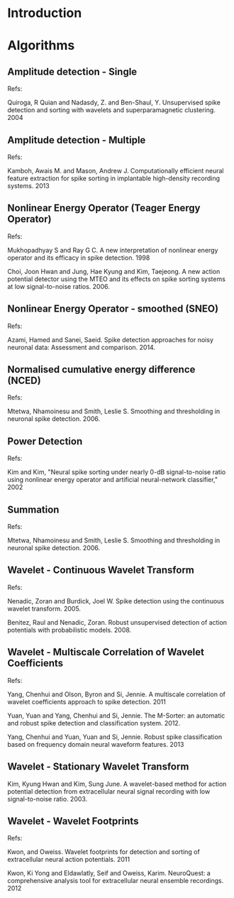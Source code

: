 # Introduction

# Algorithms

## Amplitude detection - Single

Refs:

Quiroga, R Quian and Nadasdy, Z. and Ben-Shaul, Y. Unsupervised spike detection and sorting with wavelets and superparamagnetic clustering. 2004

## Amplitude detection - Multiple

Refs:

Kamboh, Awais M. and Mason, Andrew J. Computationally efficient neural feature extraction for spike sorting in implantable high-density recording systems. 2013

## Nonlinear Energy Operator (Teager Energy Operator)

Refs:

Mukhopadhyay S and Ray G C. A new interpretation of nonlinear energy operator and its efficacy in spike detection. 1998

Choi, Joon Hwan and Jung, Hae Kyung and Kim, Taejeong. A new action potential detector using the MTEO and its effects on spike sorting systems at low signal-to-noise ratios. 2006.

## Nonlinear Energy Operator - smoothed (SNEO)

Refs:

Azami, Hamed and Sanei, Saeid. Spike detection approaches for noisy neuronal data: Assessment and comparison. 2014.

## Normalised cumulative energy difference (NCED)

Refs:

Mtetwa, Nhamoinesu and Smith, Leslie S. Smoothing and thresholding in neuronal spike detection. 2006.

## Power Detection 

Refs: 

Kim and Kim, "Neural spike sorting under nearly 0-dB signal-to-noise ratio using nonlinear energy operator and artificial neural-network classifier," 2002

## Summation

Refs:

Mtetwa, Nhamoinesu and Smith, Leslie S. Smoothing and thresholding in neuronal spike detection. 2006.

## Wavelet - Continuous Wavelet Transform

Refs:

Nenadic, Zoran and Burdick, Joel W. Spike detection using the continuous wavelet transform. 2005.

Benitez, Raul and Nenadic, Zoran. Robust unsupervised detection of action potentials with probabilistic models. 2008.

## Wavelet - Multiscale Correlation of Wavelet Coefficients

Refs:

Yang, Chenhui and Olson, Byron and Si, Jennie. A multiscale correlation of wavelet coefficients approach to spike detection. 2011

Yuan, Yuan and Yang, Chenhui and Si, Jennie. The M-Sorter: an automatic and robust spike detection and classification system. 2012.

Yang, Chenhui and Yuan, Yuan and Si, Jennie. Robust spike classification based on frequency domain neural waveform features. 2013

## Wavelet - Stationary Wavelet Transform

Kim, Kyung Hwan and Kim, Sung June. A wavelet-based method for action potential detection from extracellular neural signal recording with low signal-to-noise ratio. 2003.

## Wavelet - Wavelet Footprints

Refs:

Kwon, and Oweiss. Wavelet footprints for detection and sorting of extracellular neural action potentials. 2011

Kwon, Ki Yong and Eldawlatly, Seif and Oweiss, Karim. NeuroQuest: a comprehensive analysis tool for extracellular neural ensemble recordings. 2012
